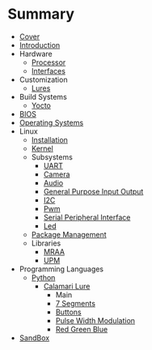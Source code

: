 # Summary

* [Cover](README.md)
* [Introduction](documentation/Introduction.md)
* Hardware
   * [Processor](documentation/Processor.md)
   * [Interfaces](documentation/Interfaces.md)
* Customization
   * [Lures](documentation/Lures.md)
* Build Systems
   * [Yocto](documentation/Yocto.md)
* [BIOS](documentation/Bios.md)
* [Operating Systems](documentation/OperatingSystems.md)
* Linux
   * [Installation](documentation/Installation.md)
   * [Kernel](documentation/Kernel.md)
   * Subsystems
       * [UART](documentation/Uart.md)
       * [Camera](documentation/Camera.md)
       * [Audio](documentation/Audio.md)
       * [General Purpose Input Output](documentation/GeneralPurposeInputOutput.md)
       * [I2C](documentation/I2c.md)
       * [Pwm](documentation/Pwm.md)
       * [Serial Peripheral Interface](documentation/SerialPeripheralInterface.md)
       * [Led](documentation/Led.md)
   * [Package Management](documentation/PackageManagement.md)
   * Libraries
       * [MRAA](documentation/Mraa.md)
       * [UPM](documentation/Upm.md)
* Programming Languages
   * [Python](documentation/Python.md)
       * [Calamari Lure](documentation/PythonCalamariLure.md)
           * Main
           * [7 Segments](documentation/PythonCalamariLure7Segments.md)
           * [Buttons](documentation/PythonCalamariLureButtons.md)
           * [Pulse Width Modulation](documentation/PythonCalamariLurePulseWidthModulation.md)
           * [Red Green Blue](documentation/RedGreenBlue.md)
* [SandBox](documentation/Sandbox.md)

